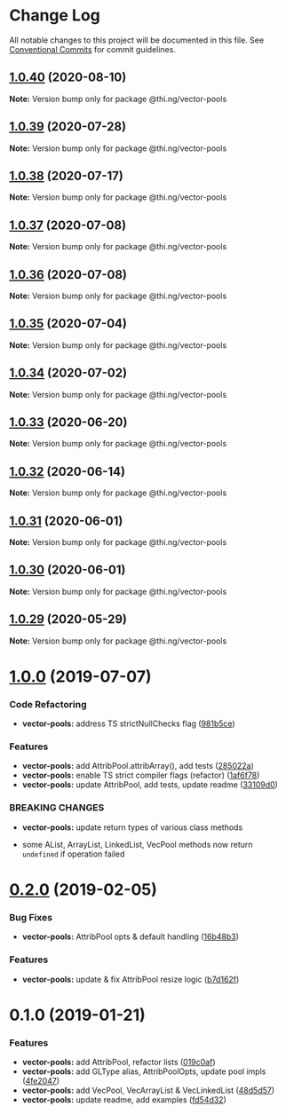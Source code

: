 # Change Log

All notable changes to this project will be documented in this file.
See [Conventional Commits](https://conventionalcommits.org) for commit guidelines.

## [1.0.40](https://github.com/thi-ng/umbrella/compare/@thi.ng/vector-pools@1.0.39...@thi.ng/vector-pools@1.0.40) (2020-08-10)

**Note:** Version bump only for package @thi.ng/vector-pools





## [1.0.39](https://github.com/thi-ng/umbrella/compare/@thi.ng/vector-pools@1.0.38...@thi.ng/vector-pools@1.0.39) (2020-07-28)

**Note:** Version bump only for package @thi.ng/vector-pools





## [1.0.38](https://github.com/thi-ng/umbrella/compare/@thi.ng/vector-pools@1.0.37...@thi.ng/vector-pools@1.0.38) (2020-07-17)

**Note:** Version bump only for package @thi.ng/vector-pools





## [1.0.37](https://github.com/thi-ng/umbrella/compare/@thi.ng/vector-pools@1.0.36...@thi.ng/vector-pools@1.0.37) (2020-07-08)

**Note:** Version bump only for package @thi.ng/vector-pools





## [1.0.36](https://github.com/thi-ng/umbrella/compare/@thi.ng/vector-pools@1.0.35...@thi.ng/vector-pools@1.0.36) (2020-07-08)

**Note:** Version bump only for package @thi.ng/vector-pools





## [1.0.35](https://github.com/thi-ng/umbrella/compare/@thi.ng/vector-pools@1.0.34...@thi.ng/vector-pools@1.0.35) (2020-07-04)

**Note:** Version bump only for package @thi.ng/vector-pools





## [1.0.34](https://github.com/thi-ng/umbrella/compare/@thi.ng/vector-pools@1.0.33...@thi.ng/vector-pools@1.0.34) (2020-07-02)

**Note:** Version bump only for package @thi.ng/vector-pools





## [1.0.33](https://github.com/thi-ng/umbrella/compare/@thi.ng/vector-pools@1.0.32...@thi.ng/vector-pools@1.0.33) (2020-06-20)

**Note:** Version bump only for package @thi.ng/vector-pools





## [1.0.32](https://github.com/thi-ng/umbrella/compare/@thi.ng/vector-pools@1.0.31...@thi.ng/vector-pools@1.0.32) (2020-06-14)

**Note:** Version bump only for package @thi.ng/vector-pools





## [1.0.31](https://github.com/thi-ng/umbrella/compare/@thi.ng/vector-pools@1.0.30...@thi.ng/vector-pools@1.0.31) (2020-06-01)

**Note:** Version bump only for package @thi.ng/vector-pools





## [1.0.30](https://github.com/thi-ng/umbrella/compare/@thi.ng/vector-pools@1.0.29...@thi.ng/vector-pools@1.0.30) (2020-06-01)

**Note:** Version bump only for package @thi.ng/vector-pools





## [1.0.29](https://github.com/thi-ng/umbrella/compare/@thi.ng/vector-pools@1.0.28...@thi.ng/vector-pools@1.0.29) (2020-05-29)

**Note:** Version bump only for package @thi.ng/vector-pools





# [1.0.0](https://github.com/thi-ng/umbrella/compare/@thi.ng/vector-pools@0.2.16...@thi.ng/vector-pools@1.0.0) (2019-07-07)

### Code Refactoring

* **vector-pools:** address TS strictNullChecks flag ([981b5ce](https://github.com/thi-ng/umbrella/commit/981b5ce))

### Features

* **vector-pools:** add AttribPool.attribArray(), add tests ([285022a](https://github.com/thi-ng/umbrella/commit/285022a))
* **vector-pools:** enable TS strict compiler flags (refactor) ([1af6f78](https://github.com/thi-ng/umbrella/commit/1af6f78))
* **vector-pools:** update AttribPool, add tests, update readme ([33109d0](https://github.com/thi-ng/umbrella/commit/33109d0))

### BREAKING CHANGES

* **vector-pools:** update return types of various class methods

- some AList, ArrayList, LinkedList, VecPool methods now return
  `undefined` if operation failed

# [0.2.0](https://github.com/thi-ng/umbrella/compare/@thi.ng/vector-pools@0.1.2...@thi.ng/vector-pools@0.2.0) (2019-02-05)

### Bug Fixes

* **vector-pools:** AttribPool opts & default handling ([16b48b3](https://github.com/thi-ng/umbrella/commit/16b48b3))

### Features

* **vector-pools:** update & fix AttribPool resize logic ([b7d162f](https://github.com/thi-ng/umbrella/commit/b7d162f))

# 0.1.0 (2019-01-21)

### Features

* **vector-pools:** add AttribPool, refactor lists ([019c0af](https://github.com/thi-ng/umbrella/commit/019c0af))
* **vector-pools:** add GLType alias, AttribPoolOpts, update pool impls ([4fe2047](https://github.com/thi-ng/umbrella/commit/4fe2047))
* **vector-pools:** add VecPool, VecArrayList & VecLinkedList ([48d5d57](https://github.com/thi-ng/umbrella/commit/48d5d57))
* **vector-pools:** update readme, add examples ([fd54d32](https://github.com/thi-ng/umbrella/commit/fd54d32))
